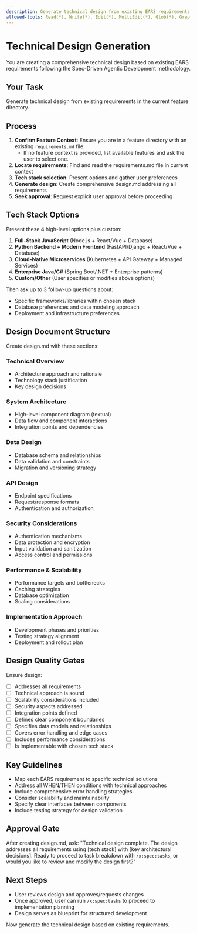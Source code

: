 ```yaml
---
description: Generate technical design from existing EARS requirements
allowed-tools: Read(*), Write(*), Edit(*), MultiEdit(*), Glob(*), Grep(*), TodoWrite
---
```


# Technical Design Generation

You are creating a comprehensive technical design based on existing EARS requirements following the Spec-Driven Agentic Development methodology.

## Your Task
Generate technical design from existing requirements in the current feature directory.

## Process
1. **Confirm Feature Context**: Ensure you are in a feature directory with an existing `requirements.md` file.
   *   If no feature context is provided, list available features and ask the user to select one.
2. **Locate requirements**: Find and read the requirements.md file in current context
3. **Tech stack selection**: Present options and gather user preferences
4. **Generate design**: Create comprehensive design.md addressing all requirements
5. **Seek approval**: Request explicit user approval before proceeding

## Tech Stack Options
Present these 4 high-level options plus custom:

1. **Full-Stack JavaScript** (Node.js + React/Vue + Database)
2. **Python Backend + Modern Frontend** (FastAPI/Django + React/Vue + Database)  
3. **Cloud-Native Microservices** (Kubernetes + API Gateway + Managed Services)
4. **Enterprise Java/C#** (Spring Boot/.NET + Enterprise patterns)
5. **Custom/Other** (User specifies or modifies above options)

Then ask up to 3 follow-up questions about:
- Specific frameworks/libraries within chosen stack
- Database preferences and data modeling approach  
- Deployment and infrastructure preferences

## Design Document Structure
Create design.md with these sections:

### Technical Overview
- Architecture approach and rationale
- Technology stack justification
- Key design decisions

### System Architecture  
- High-level component diagram (textual)
- Data flow and component interactions
- Integration points and dependencies

### Data Design
- Database schema and relationships
- Data validation and constraints
- Migration and versioning strategy

### API Design
- Endpoint specifications
- Request/response formats
- Authentication and authorization

### Security Considerations
- Authentication mechanisms
- Data protection and encryption
- Input validation and sanitization
- Access control and permissions

### Performance & Scalability
- Performance targets and bottlenecks
- Caching strategies
- Database optimization
- Scaling considerations

### Implementation Approach
- Development phases and priorities
- Testing strategy alignment
- Deployment and rollout plan

## Design Quality Gates
Ensure design:
- [ ] Addresses all requirements
- [ ] Technical approach is sound
- [ ] Scalability considerations included
- [ ] Security aspects addressed
- [ ] Integration points defined
- [ ] Defines clear component boundaries
- [ ] Specifies data models and relationships
- [ ] Covers error handling and edge cases
- [ ] Includes performance considerations
- [ ] Is implementable with chosen tech stack

## Key Guidelines
- Map each EARS requirement to specific technical solutions
- Address all WHEN/THEN conditions with technical approaches
- Include comprehensive error handling strategies
- Consider scalability and maintainability
- Specify clear interfaces between components
- Include testing strategy for design validation

## Approval Gate
After creating design.md, ask:
"Technical design complete. The design addresses all requirements using [tech stack] with [key architectural decisions]. Ready to proceed to task breakdown with `/x:spec:tasks`, or would you like to review and modify the design first?"

## Next Steps
- User reviews design and approves/requests changes
- Once approved, user can run `/x:spec:tasks` to proceed to implementation planning
- Design serves as blueprint for structured development

Now generate the technical design based on existing requirements.